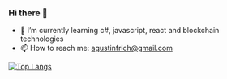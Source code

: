 ### Hi there 👋

- 🌱 I’m currently learning c#, javascript, react and blockchain technologies 
- 📫 How to reach me: agustinfrich@gmail.com

[![Top Langs](https://github-readme-stats.vercel.app/api/top-langs/?username=anuraghazra&langs_count=8)](https://github.com/anuraghazra/github-readme-stats)
